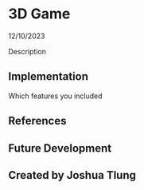 # 3D Game
12/10/2023

Description

## Implementation
Which features you included

## References

## Future Development

## Created by Joshua Tlung
